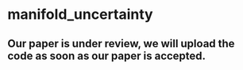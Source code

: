 # manifold_uncertainty
## Our paper is under review, we will upload the code as soon as our paper is accepted.
